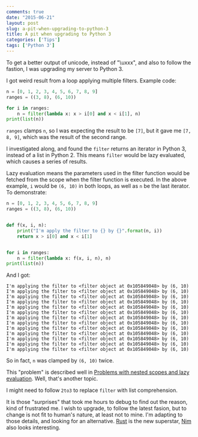 ```yaml
---
comments: true
date: "2015-06-21"
layout: post
slug: a-pit-when-upgrading-to-python-3
title: A pit when upgrading to Python 3
categories: ['Tips']
tags: ['Python 3']
---
```


To get a better output of unicode, instead of "\uxxx", and also to follow the
fastion, I was upgrading my server to Python 3.

I got weird result from a loop applying multiple filters. Example code:

```python
n = [0, 1, 2, 3, 4, 5, 6, 7, 8, 9]
ranges = ((3, 8), (6, 10))

for i in ranges:
    n = filter(lambda x: x > i[0] and x < i[1], n)
print(list(n))
```

`ranges` clamps `n`, so I was expecting the result to be `[7]`, but it gave me
`[7, 8, 9]`, which was the result of the second range.

I investigated along, and found the `filter` returns an iterator in Python 3,
instead of a list in Python 2. This means `filter` would be lazy evaluated,
which causes a series of results.

Lazy evaluation means the parameters used in the filter function would be
fetched from the scope when the filter function is executed. In the above
example, `i` would be `(6, 10)` in both loops, as well as `n` be the last
iterator. To demonstrate:

```python
n = [0, 1, 2, 3, 4, 5, 6, 7, 8, 9]
ranges = ((3, 8), (6, 10))


def f(x, i, n):
    print("I'm apply the filter to {} by {}".format(n, i))
    return x > i[0] and x < i[1]


for i in ranges:
    n = filter(lambda x: f(x, i, n), n)
print(list(n))
```

And I got:

    I'm applying the filter to <filter object at 0x105849048> by (6, 10)
    I'm applying the filter to <filter object at 0x105849048> by (6, 10)
    I'm applying the filter to <filter object at 0x105849048> by (6, 10)
    I'm applying the filter to <filter object at 0x105849048> by (6, 10)
    I'm applying the filter to <filter object at 0x105849048> by (6, 10)
    I'm applying the filter to <filter object at 0x105849048> by (6, 10)
    I'm applying the filter to <filter object at 0x105849048> by (6, 10)
    I'm applying the filter to <filter object at 0x105849048> by (6, 10)
    I'm applying the filter to <filter object at 0x105849048> by (6, 10)
    I'm applying the filter to <filter object at 0x105849048> by (6, 10)
    I'm applying the filter to <filter object at 0x105849048> by (6, 10)
    I'm applying the filter to <filter object at 0x105849048> by (6, 10)
    I'm applying the filter to <filter object at 0x105849048> by (6, 10)

So in fact, `n` was clamped by `(6, 10)` twice.

This "problem" is described well in
[Problems with nested scopes and lazy evaluation](https://www.python.org/~jeremy/weblog/040204.html).
Well, that's another topic.

I might need to follow `2to3` to replace `filter` with list comprehension.

It is those "surprises" that took me hours to debug to find out the reason,
kind of frustrated me. I wish to upgrade, to follow the latest fasion, but to
change is not fit to human's nature, at least not to mine. I'm adapting to
those details, and looking for an alternative. [Rust](http://www.rust-lang.org)
is the new superstar, [Nim](http://nim-lang.org) also looks interesting.
